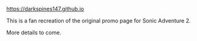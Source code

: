 https://darkspines147.github.io

This is a fan recreation of the original promo page for Sonic Adventure 2.

More details to come.
